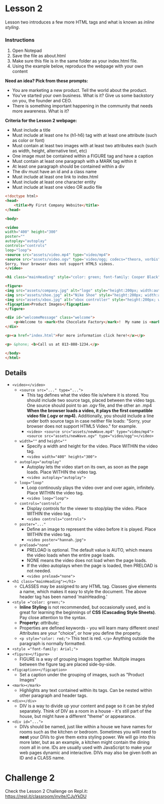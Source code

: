 # Lesson 2

Lesson two introduces a few more HTML tags and what is known as *inline styling*.

### Instructions
1. Open Notepad
2. Save the file as about.html
3. Make sure this file is in the same folder as your index.html file.
4. Using the example below, reproduce the webpage with your own content

**Need an idea?  Pick from these prompts:**
* You are marketing a new product. Tell the world about the product.
* You've started your own business.  What is it?  Give us some backstory on you, the founder and CEO.
* There is something important happening in the community that needs more awareness.  What is it?

**Criteria for the Lesson 2 webpage:**
* Must include a title
* Must include at least one hx (h1-h6) tag with at least one attribute (such as color or font)
* Must contain at least two images with at least two attributes each (such as width, height, alternative text, etc)
* One image must be contained within a FIGURE tag and have a caption
* Must contain at least one paragraph with a MARK tag within it
* At least one paragraph should be contained within a div
* The div must have an id and a class name
* Must include at least one link to index.html
* Must include at least one character entity
* Must include at least one video OR audio file

```HTML
<!doctype html>
<head>
	<title>My First Company Website</title>
</head>

<body>

<video
width="400" height="300"
poster=""
autoplay="autoplay"
controls="controls"
loop="loop">
<source src="assets/video.mp4" type="video/mp4">
<source src="assets/video.ogv" type='video/ogg; codecs="theora, vorbis"'>
Sorry, Your browser does not support HTML5 videos.
</video>

<h1 class="mainHeading" style="color: green; font-family: Cooper Black">Company Name</h1>

<figure>
<img src="assets/company.jpg" alt="logo" style="height:200px; width:auto" />
<img src="assets/shoe.jpg" alt="Nike Shoe" style="height:200px; width:auto"  />
<img src="assets/xbox.jpg" alt="xbox controller" style="height:200px; width:auto" />
<figcaption>Product Images</figcaption>
</figure>

<div id="welcomeMessage" class="welcome">
	<p>Welcome to <mark>the Chocolate Factory</mark>!  My name is <mark>Willy Wonka</mark>.</p>
</div>

<p><a href="index.html">For more information click here!</a></p>

<p> &phone; <b>Call us at 813-888-1234.</p>

</body>
</html>
```

## Details

* `<video></video>`
    * `<source src="..." type="...">`
        * This tag defines what the video file is/where it is stored.  You should include two source tags,
        placed between the video tags. One source should point to an .ogv file, and the other an .mp4 
        **When the browser loads a video, it plays the first compatible video file (.ogv or mp4).**
        Additionally, you should include a line under both source tags in case neither file loads:
        "Sorry, your browser does not support HTML5 Video." for example.
        * `<video> <source src="assets/newWave.mp4" type="video/mp4"> <source src="assets/newWave.ogv" type="video/ogg"></video>`
    * `width=""` and `height=""`
        * Specify a width and height for the video.  Place WITHIN the video tag.
        * `<video width="400" height="300">`
    * `autoplay="autoplay"`
        * Autoplay lets the video start on its own, as soon as the page loads.  Place WITHIN the video tag.
        * `<video autoplay="autoplay">`
    * `loop="loop"`
        * Loop continously plays the video over and over again, infinitely.  Place WITHIN the video tag.
        * `<video loop="loop">`
    * `controls="controls"`
        * Display controls for the viewer to stop/play the video.  Place WITHIN the video tag.
        * `<video controls="controls">`
    * `poster="..."`
        * Define an image to represent the video before it is played.  Place WITHIN the video tag.
        * `<video poster="hannah.jpg">`
    * `preload="none"`
        * PRELOAD is optional.  The default value is AUTO, which means the video loads when the entire page loads.
        * NONE means the video does not load when the page loads.
        * If the video autoplays when the page is loaded, then PRELOAD is not needed.
        * `<video preload="none">`
* `<h1 class="mainHeading"></h1>`
    * CLASSES may be assigned to any HTML tag.  Classes give elements a name, which makes it easy to style the document. The above header tag has been named 'mainHeading.'
* `<style ="color: green;">`
    * **Inline Styling** is not recommended, but occasionally used, and is great for learning the beginnings
    of **CSS (Cascading Style Sheets)**.  Pay close attention to the syntax.
    * **Property:** *attribute;*
    * Properties are defined keywords - you will learn many different ones!  Attributes are your "choice", or how you define the property.
    * `<p style="color: red;">` This text is red. `</p>` Anything outside the paragraph is normally formatted.
* `<style ="font-family: Arial;">`
* `<figure></figure>`
    * FIGURE is a way of grouping images together.  Multiple images between the figure tag are placed side-by-side.
* `<figcaption></figcaption>`
    * Set a caption under the grouping of images, such as "Product Images"
* `<mark></mark>`
    * Highlights any text contained within its tags. Can be nested within other paragraph and header tags.
* `<div></div>`
    * DIV is a way to divide up your content and page so it can be styled separately.  Think of DIV as a room in a 
    house - it's still part of the house, but might have a different "theme" or appearance.  
* `<div id="...">`
    * DIVs should be named, just like within a house we have names for rooms such as the kitchen or bedroom.
    Sometimes you willl need to **nest** your DIVs to give them extra styling power.  We will go into this more later, 
    but as an example, a kitchen might contain the dining room all in one. IDs are usually used with JavaScript to 
    make your web pages dynamic and interactive. DIVs may also be given both an ID and a CLASS name.

# Challenge 2

Check the Lesson 2 Challenge on Repl.it: https://repl.it/classroom/invite/CJuYkDU
